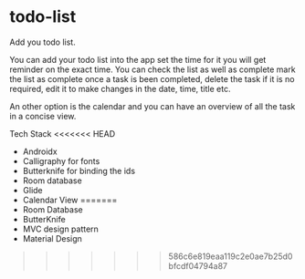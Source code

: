 # todo-list
Add you todo list. 

You can add your todo list into the app set the time for it you will get reminder on the exact time. You can check the list as well as complete mark the list as complete once a task is been completed, delete the task if it is no required, edit it to make changes in the date, time, title etc. 

An other option is the calendar and you can have an overview of all the task in a concise view.


Tech Stack 
<<<<<<< HEAD
- Androidx
- Calligraphy for fonts
- Butterknife for binding the ids
- Room database
- Glide
- Calendar View
=======
- Room Database 
- ButterKnife
- MVC design pattern 
- Material Design
>>>>>>> 586c6e819eaa119c2e0ae7b25d0bfcdf04794a87
